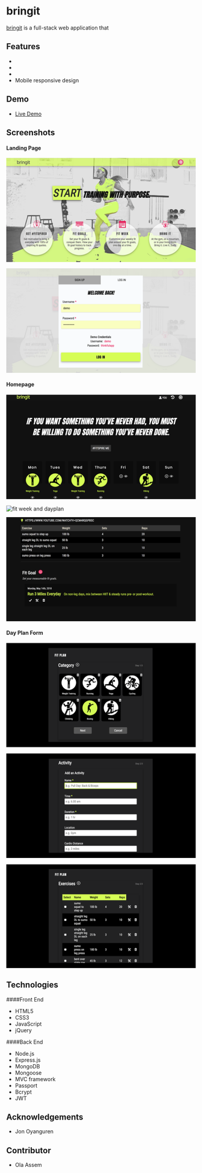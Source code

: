 # bringit

[bringit](https://blooming-brushlands-53874.herokuapp.com/index.html) is a full-stack web application that  



## Features
* 
* 
* 
* Mobile responsive design



## Demo

- [Live Demo](https://blooming-brushlands-53874.herokuapp.com/index.html)



## Screenshots

#### Landing Page

![landing page](screenshots/1landing.png)

![register & login modal](screenshots/2login.png)



#### Homepage

![homepage](screenshots/3home.png)

![fit week and dayplan](4dayplan.png)

![fitgoal](screenshots/5fitgoal.png)


#### Day Plan Form

![step 1 - categories](screenshots/6dayplanform.png)

![step 1 - activity](screenshots/6dayplanform2.png)

![step 3 - exercises](screenshots/6dayplanform3.png)



## Technologies

####Front End

* HTML5
* CSS3
* JavaScript
* jQuery


####Back End

* Node.js
* Express.js
* MongoDB
* Mongoose
* MVC framework
* Passport
* Bcrypt
* JWT


## Acknowledgements

* Jon Oyanguren


## Contributor

* Ola Assem
